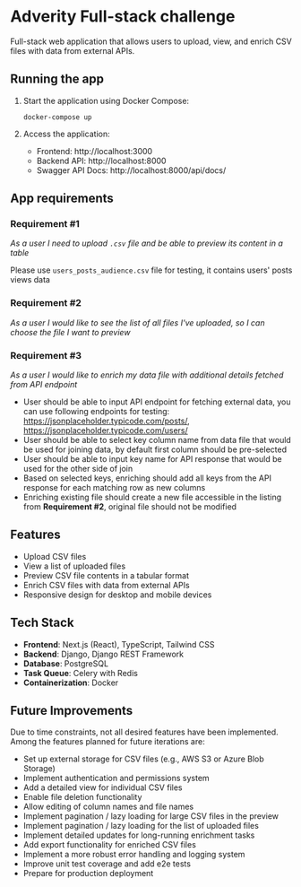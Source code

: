 # Adverity Full-stack challenge

Full-stack web application that allows users to upload, view, and enrich CSV files with data from external APIs.

## Running the app

1. Start the application using Docker Compose:

   ```
   docker-compose up
   ```

2. Access the application:
   - Frontend: http://localhost:3000
   - Backend API: http://localhost:8000
   - Swagger API Docs: http://localhost:8000/api/docs/

## App requirements

### Requirement #1

_As a user I need to upload `.csv` file and be able to preview its content in a table_

Please use `users_posts_audience.csv` file for testing, it contains users' posts views data

### Requirement #2

_As a user I would like to see the list of all files I've uploaded, so I can choose the file I want to preview_

### Requirement #3

_As a user I would like to enrich my data file with additional details fetched from API endpoint_

- User should be able to input API endpoint for fetching external data, you can use following endpoints for testing:
  https://jsonplaceholder.typicode.com/posts/, https://jsonplaceholder.typicode.com/users/
- User should be able to select key column name from data file that would be used for joining data, by default first column should be pre-selected
- User should be able to input key name for API response that would be used for the other side of join
- Based on selected keys, enriching should add all keys from the API response for each matching row as new columns
- Enriching existing file should create a new file accessible in the listing from **Requirement #2**, original file should not be modified

## Features

- Upload CSV files
- View a list of uploaded files
- Preview CSV file contents in a tabular format
- Enrich CSV files with data from external APIs
- Responsive design for desktop and mobile devices

## Tech Stack

- **Frontend**: Next.js (React), TypeScript, Tailwind CSS
- **Backend**: Django, Django REST Framework
- **Database**: PostgreSQL
- **Task Queue**: Celery with Redis
- **Containerization**: Docker

## Future Improvements

Due to time constraints, not all desired features have been implemented. Among the features planned for future iterations are:

- Set up external storage for CSV files (e.g., AWS S3 or Azure Blob Storage)
- Implement authentication and permissions system
- Add a detailed view for individual CSV files
- Enable file deletion functionality
- Allow editing of column names and file names
- Implement pagination / lazy loading for large CSV files in the preview
- Implement pagination / lazy loading for the list of uploaded files
- Implement detailed updates for long-running enrichment tasks
- Add export functionality for enriched CSV files
- Implement a more robust error handling and logging system
- Improve unit test coverage and add e2e tests
- Prepare for production deployment
